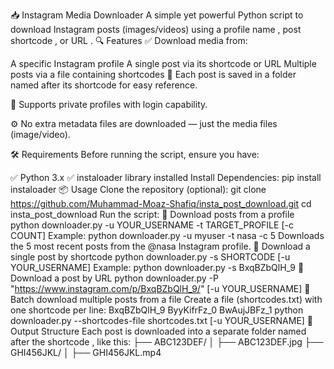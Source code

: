 📥 Instagram Media Downloader
A simple yet powerful Python script to download Instagram posts (images/videos) using a profile name , post shortcode , or URL .
🔍 Features
✅ Download media from:

A specific Instagram profile
A single post via its shortcode or URL
Multiple posts via a file containing shortcodes
📁 Each post is saved in a folder named after its shortcode for easy reference.

🔐 Supports private profiles with login capability.

⚙️ No extra metadata files are downloaded — just the media files (image/video).

🛠️ Requirements
Before running the script, ensure you have:

✅ Python 3.x
✅ instaloader library installed
Install Dependencies:
pip install instaloader
📦 Usage
Clone the repository (optional):
git clone https://github.com/Muhammad-Moaz-Shafiq/insta_post_download.git 
cd insta_post_download
Run the script:
🔹 Download posts from a profile
python downloader.py -u YOUR_USERNAME -t TARGET_PROFILE [-c COUNT]
Example:
python downloader.py -u myuser -t nasa -c 5
Downloads the 5 most recent posts from the @nasa Instagram profile.
🔹 Download a single post by shortcode
python downloader.py -s SHORTCODE [-u YOUR_USERNAME]
Example:
python downloader.py -s BxqBZbQlH_9
🔹 Download a post by URL
python downloader.py -P "https://www.instagram.com/p/BxqBZbQlH_9/"  [-u YOUR_USERNAME]
🔹 Batch download multiple posts from a file
Create a file (shortcodes.txt) with one shortcode per line:
BxqBZbQlH_9
ByyKifrFz_0
BwAujJBFz_1
python downloader.py --shortcodes-file shortcodes.txt [-u YOUR_USERNAME]
📁 Output Structure
Each post is downloaded into a separate folder named after the shortcode , like this:
├── ABC123DEF/
│   ├── ABC123DEF.jpg
├── GHI456JKL/
│   ├── GHI456JKL.mp4
